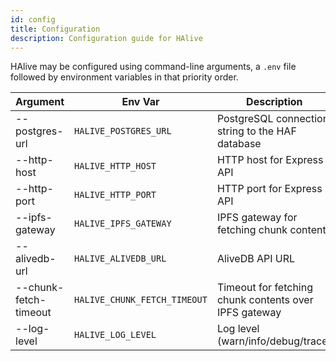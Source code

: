 ```yaml
---
id: config
title: Configuration
description: Configuration guide for HAlive
---
```


HAlive may be configured using command-line arguments, a `.env` file followed by environment variables in that priority order.

|Argument|Env Var|Description|Default|
|-|-|-|-|
|--postgres-url|`HALIVE_POSTGRES_URL`|PostgreSQL connection string to the HAF database||
|--http-host|`HALIVE_HTTP_HOST`|HTTP host for Express API|127.0.0.1|
|--http-port|`HALIVE_HTTP_PORT`|HTTP port for Express API|3010|
|--ipfs-gateway|`HALIVE_IPFS_GATEWAY`|IPFS gateway for fetching chunk contents|https://ipfs.io|
|--alivedb-url|`HALIVE_ALIVEDB_URL`|AliveDB API URL|http://localhost:3006|
|--chunk-fetch-timeout|`HALIVE_CHUNK_FETCH_TIMEOUT`|Timeout for fetching chunk contents over IPFS gateway|20|
|--log-level|`HALIVE_LOG_LEVEL`|Log level (warn/info/debug/trace)|info|